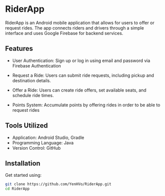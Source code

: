 # RiderApp
RiderApp is an Android mobile application that allows for users to offer or request rides. The app connects riders and drivers through a simple interface and uses Google Firebase for backend services.

## Features
- User Authentication: Sign up or log in using email and password via Firebase Authentication

- Request a Ride: Users can submit ride requests, including pickup and destination details.

- Offer a Ride: Users can create ride offers, set available seats, and schedule ride times.

- Points System: Accumulate points by offering rides in order to be able to request rides

## Tools Utilized
- Application: Android Studio, Gradle
- Programming Language: Java
- Version Control: GitHub

## Installation
Get started using:
```bash
git clone https://github.com/YenHVo/RiderApp.git
cd RiderApp
```
